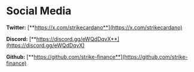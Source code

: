 # Social Media

**Twitter:** [**https://x.com/strikecardano**](https://x.com/strikecardano)

**Discord:** [**https://discord.gg/eWQdDqvX**](https://discord.gg/eWQdDqvX)

**Github:** [**https://github.com/strike-finance**](https://github.com/strike-finance)
